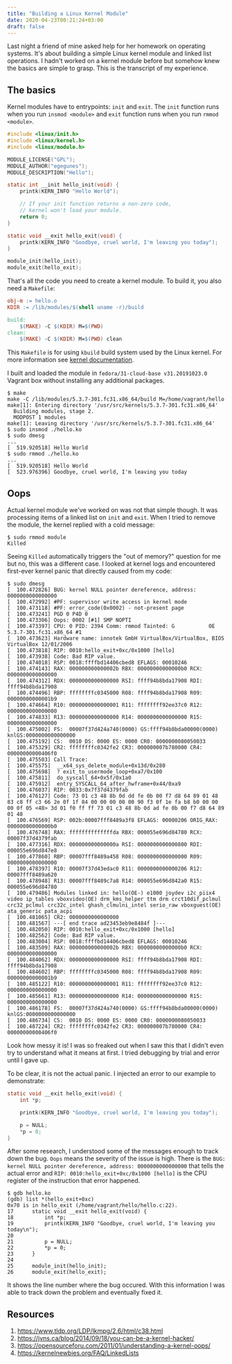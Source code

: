 ```yaml
---
title: "Building a Linux Kernel Module"
date: 2020-04-23T00:21:24+03:00
draft: false
---
```


Last night a friend of mine asked help for her homework on operating systems.
It's about building a simple Linux kernel module and linked list operations.  I
hadn't worked on a kernel module before but somehow knew the basics are simple
to grasp. This is the transcript of my experience.

## The basics

Kernel modules have to entrypoints: `init` and `exit`. The `init` function runs
when you run `insmod <module>` and `exit` function runs when you run `rmmod
<module>`.

```c
#include <linux/init.h>
#include <linux/kernel.h>
#include <linux/module.h>

MODULE_LICENSE("GPL");
MODULE_AUTHOR("egegunes");
MODULE_DESCRIPTION("Hello");

static int __init hello_init(void) {
    printk(KERN_INFO "Hello World");

    // If your init function returns a non-zero code,
    // kernel won't load your module.
    return 0;
}

static void __exit hello_exit(void) {
    printk(KERN_INFO "Goodbye, cruel world, I'm leaving you today");
}

module_init(hello_init);
module_exit(hello_exit);
```

That's all the code you need to create a kernel module. To build it, you also
need a `Makefile`:

```makefile
obj-m := hello.o
KDIR := /lib/modules/$(shell uname -r)/build

build:
    $(MAKE) -C $(KDIR) M=$(PWD)
clean:
    $(MAKE) -C $(KDIR) M=$(PWD) clean
```

This `Makefile` is for using `kbuild` build system used by the Linux kernel.
For more information see [kernel
documentation](https://github.com/torvalds/linux/blob/master/Documentation/kbuild/modules.rst).

I built and loaded the module in `fedora/31-cloud-base v31.20191023.0` Vagrant
box without installing any additional packages.

```
$ make
make -C /lib/modules/5.3.7-301.fc31.x86_64/build M=/home/vagrant/hello
make[1]: Entering directory '/usr/src/kernels/5.3.7-301.fc31.x86_64'
  Building modules, stage 2.
  MODPOST 1 modules
make[1]: Leaving directory '/usr/src/kernels/5.3.7-301.fc31.x86_64'
$ sudo insmod ./hello.ko
$ sudo dmesg
...
[  519.920518] Hello World
$ sudo rmmod ./hello.ko
...
[  519.920518] Hello World
[  523.976396] Goodbye, cruel world, I'm leaving you today
```

## Oops

Actual kernel module we've worked on was not that simple though. It was
processing items of a linked list on `init` and `exit`. When I tried to remove
the module, the kernel replied with a cold message:

```shell
$ sudo rmmod module
Killed
```

Seeing `Killed` automatically triggers the "out of memory?" question for me but
no, this was a different case. I looked at kernel logs and encountered
first-ever kernel panic that directly caused from my code:

```shell
$ sudo dmesg
[  100.472826] BUG: kernel NULL pointer dereference, address: 0000000000000000
[  100.472992] #PF: supervisor write access in kernel mode
[  100.473118] #PF: error_code(0x0002) - not-present page
[  100.473241] PGD 0 P4D 0
[  100.473306] Oops: 0002 [#1] SMP NOPTI
[  100.473397] CPU: 0 PID: 2394 Comm: rmmod Tainted: G           OE     5.3.7-301.fc31.x86_64 #1
[  100.473623] Hardware name: innotek GmbH VirtualBox/VirtualBox, BIOS VirtualBox 12/01/2006
[  100.473818] RIP: 0010:hello_exit+0xc/0x1000 [hello]
[  100.473938] Code: Bad RIP value.
[  100.474018] RSP: 0018:ffffbd14406cbed8 EFLAGS: 00010246
[  100.474143] RAX: 000000000000002b RBX: 00000000000000b0 RCX: 0000000000000000
[  100.474312] RDX: 0000000000000000 RSI: ffff94b8bda17908 RDI: ffff94b8bda17908
[  100.474496] RBP: ffffffffc0345000 R08: ffff94b8bda17908 R09: 00000000000001b9
[  100.474664] R10: 0000000000000001 R11: ffffffff92ee37c0 R12: 0000000000000000
[  100.474833] R13: 0000000000000000 R14: 0000000000000000 R15: 0000000000000000
[  100.475002] FS:  00007f37d424a740(0000) GS:ffff94b8bda00000(0000) knlGS:0000000000000000
[  100.475192] CS:  0010 DS: 0000 ES: 0000 CR0: 0000000080050033
[  100.475329] CR2: ffffffffc0342fe2 CR3: 000000007b780000 CR4: 00000000000406f0
[  100.475503] Call Trace:
[  100.475575]  __x64_sys_delete_module+0x13d/0x280
[  100.475698]  ? exit_to_usermode_loop+0xa7/0x100
[  100.475811]  do_syscall_64+0x5f/0x1a0
[  100.475912]  entry_SYSCALL_64_after_hwframe+0x44/0xa9
[  100.476037] RIP: 0033:0x7f37d4379fab
[  100.476127] Code: 73 01 c3 48 8b 0d dd fe 0b 00 f7 d8 64 89 01 48 83 c8 ff c3 66 2e 0f 1f 84 00 00 00 00 00 90 f3 0f 1e fa b8 b0 00 00 00 0f 05 <48> 3d 01 f0 ff ff 73 01 c3 48 8b 0d ad fe 0b 00 f7 d8 64 89 01 48
[  100.476569] RSP: 002b:00007fff8489a3f8 EFLAGS: 00000206 ORIG_RAX: 00000000000000b0
[  100.476748] RAX: ffffffffffffffda RBX: 000055e696d84780 RCX: 00007f37d4379fab
[  100.477316] RDX: 000000000000000a RSI: 0000000000000800 RDI: 000055e696d847e8
[  100.477860] RBP: 00007fff8489a458 R08: 0000000000000000 R09: 0000000000000000
[  100.478397] R10: 00007f37d43edac0 R11: 0000000000000206 R12: 00007fff8489a620
[  100.478948] R13: 00007fff8489c7a8 R14: 000055e696d842a0 R15: 000055e696d84780
[  100.479486] Modules linked in: hello(OE-) e1000 joydev i2c_piix4 video ip_tables vboxvideo(OE) drm_kms_helper ttm drm crct10dif_pclmul crc32_pclmul crc32c_intel ghash_clmulni_intel serio_raw vboxguest(OE) ata_generic pata_acpi
[  100.481065] CR2: 0000000000000000
[  100.481567] ---[ end trace ad23453eb9e8484f ]---
[  100.482050] RIP: 0010:hello_exit+0xc/0x1000 [hello]
[  100.482562] Code: Bad RIP value.
[  100.483004] RSP: 0018:ffffbd14406cbed8 EFLAGS: 00010246
[  100.483509] RAX: 000000000000002b RBX: 00000000000000b0 RCX: 0000000000000000
[  100.484062] RDX: 0000000000000000 RSI: ffff94b8bda17908 RDI: ffff94b8bda17908
[  100.484602] RBP: ffffffffc0345000 R08: ffff94b8bda17908 R09: 00000000000001b9
[  100.485122] R10: 0000000000000001 R11: ffffffff92ee37c0 R12: 0000000000000000
[  100.485661] R13: 0000000000000000 R14: 0000000000000000 R15: 0000000000000000
[  100.486178] FS:  00007f37d424a740(0000) GS:ffff94b8bda00000(0000) knlGS:0000000000000000
[  100.486734] CS:  0010 DS: 0000 ES: 0000 CR0: 0000000080050033
[  100.487224] CR2: ffffffffc0342fe2 CR3: 000000007b780000 CR4: 00000000000406f0
```

Look how messy it is! I was so freaked out when I saw this that I didn't even
try to understand what it means at first. I tried debugging by trial and error
until I gave up.

To be clear, it is not the actual panic. I injected an error to our example to
demonstrate:

```c
static void __exit hello_exit(void) {
    int *p;

    printk(KERN_INFO "Goodbye, cruel world, I'm leaving you today");

    p = NULL;
    *p = 0;
}
```

After some research, I understood some of the messages enough to track down the
bug. `Oops` means the severity of the issue is high. There is the `BUG: kernel
NULL pointer dereference, address: 0000000000000000` that tells the actual
error and `RIP: 0010:hello_exit+0xc/0x1000 [hello]` is the CPU register of the
instruction that error happened.

```shell
$ gdb hello.ko
(gdb) list *(hello_exit+0xc)
0x70 is in hello_exit (/home/vagrant/hello/hello.c:22).
17      static void __exit hello_exit(void) {
18          int *p;
19          printk(KERN_INFO "Goodbye, cruel world, I'm leaving you today\n");
20
21          p = NULL;
22          *p = 0;
23      }
24
25      module_init(hello_init);
26      module_exit(hello_exit);
```

It shows the line number where the bug occured. With this information I
was able to track down the problem and eventually fixed it.

## Resources

1. https://www.tldp.org/LDP/lkmpg/2.6/html/c38.html
2. https://jvns.ca/blog/2014/09/18/you-can-be-a-kernel-hacker/
3. https://opensourceforu.com/2011/01/understanding-a-kernel-oops/
4. https://kernelnewbies.org/FAQ/LinkedLists
